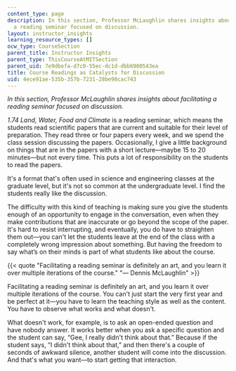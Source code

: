 ```yaml
---
content_type: page
description: In this section, Professor McLaughlin shares insights about facilitating
  a reading seminar focused on discussion.
layout: instructor_insights
learning_resource_types: []
ocw_type: CourseSection
parent_title: Instructor Insights
parent_type: ThisCourseAtMITSection
parent_uid: 7e9dbefa-d7c0-55ec-dc1d-dbb6900543ea
title: Course Readings as Catalysts for Discussion
uid: 4ece91ae-535b-357b-7231-28be98cac743
---
```


_In this section, Professor McLaughlin shares insights about facilitating a reading seminar focused on discussion._

_1.74 Land, Water, Food and Climate_ is a reading seminar, which means the students read scientific papers that are current and suitable for their level of preparation. They read three or four papers every week, and we spend the class session discussing the papers. Occasionally, I give a little background on things that are in the papers with a short lecture—maybe 15 to 20 minutes—but not every time. This puts a lot of responsibility on the students to read the papers.

It's a format that's often used in science and engineering classes at the graduate level, but it's not so common at the undergraduate level. I find the students really like the discussion.

The difficulty with this kind of teaching is making sure you give the students enough of an opportunity to engage in the conversation, even when they make contributions that are inaccurate or go beyond the scope of the paper. It's hard to resist interrupting, and eventually, you do have to straighten them out—you can't let the students leave at the end of the class with a completely wrong impression about something. But having the freedom to say what’s on their minds is part of what students like about the course.

{{< quote "Facilitating a reading seminar is definitely an art, and you learn it over multiple iterations of the course." "— Dennis McLaughlin" >}}

Facilitating a reading seminar is definitely an art, and you learn it over multiple iterations of the course. You can't just start the very first year and be perfect at it—you have to learn the teaching style as well as the content. You have to observe what works and what doesn't.

What doesn't work, for example, is to ask an open-ended question and have nobody answer. It works better when you ask a specific question and the student can say, “Gee, I really didn't think about that.” Because if the student says, “I didn't think about that,” and then there's a couple of seconds of awkward silence, another student will come into the discussion. And that's what you want—to start getting that interaction.